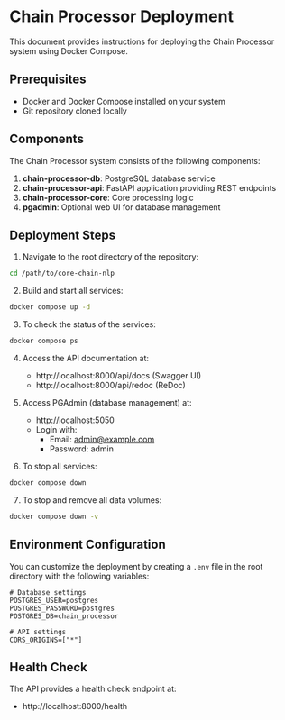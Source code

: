 # Chain Processor Deployment

This document provides instructions for deploying the Chain Processor system using Docker Compose.

## Prerequisites

- Docker and Docker Compose installed on your system
- Git repository cloned locally

## Components

The Chain Processor system consists of the following components:

1. **chain-processor-db**: PostgreSQL database service
2. **chain-processor-api**: FastAPI application providing REST endpoints
3. **chain-processor-core**: Core processing logic
4. **pgadmin**: Optional web UI for database management

## Deployment Steps

1. Navigate to the root directory of the repository:

```bash
cd /path/to/core-chain-nlp
```

2. Build and start all services:

```bash
docker compose up -d
```

3. To check the status of the services:

```bash
docker compose ps
```

4. Access the API documentation at:
   - http://localhost:8000/api/docs (Swagger UI)
   - http://localhost:8000/api/redoc (ReDoc)

5. Access PGAdmin (database management) at:
   - http://localhost:5050
   - Login with:
     - Email: admin@example.com
     - Password: admin

6. To stop all services:

```bash
docker compose down
```

7. To stop and remove all data volumes:

```bash
docker compose down -v
```

## Environment Configuration

You can customize the deployment by creating a `.env` file in the root directory with the following variables:

```
# Database settings
POSTGRES_USER=postgres
POSTGRES_PASSWORD=postgres
POSTGRES_DB=chain_processor

# API settings
CORS_ORIGINS=["*"]
```

## Health Check

The API provides a health check endpoint at:
- http://localhost:8000/health 